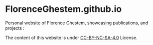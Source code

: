 # FlorenceGhestem.github.io
Personal website of Florence Ghestem, showcasing publications, and projects : [](https://florenceghestem.github.io/)

The content of this website is under [CC-BY-NC-SA-4.0](https://creativecommons.org/licenses/by-nc/4.0/) License.
